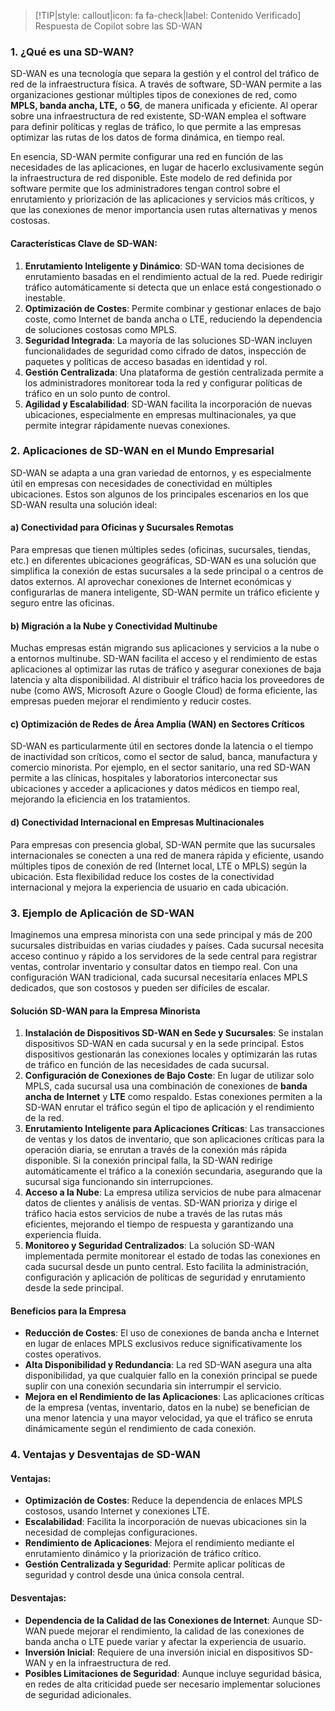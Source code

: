 > [!TIP|style: callout|icon: fa fa-check|label: Contenido Verificado]
> Respuesta de Copilot sobre las SD-WAN

### 1. ¿Qué es una SD-WAN?

SD-WAN es una tecnología que separa la gestión y el control del tráfico de red de la infraestructura física. A través de software, SD-WAN permite a las organizaciones gestionar múltiples tipos de conexiones de red, como **MPLS, banda ancha, LTE,** o **5G**, de manera unificada y eficiente. Al operar sobre una infraestructura de red existente, SD-WAN emplea el software para definir políticas y reglas de tráfico, lo que permite a las empresas optimizar las rutas de los datos de forma dinámica, en tiempo real.

En esencia, SD-WAN permite configurar una red en función de las necesidades de las aplicaciones, en lugar de hacerlo exclusivamente según la infraestructura de red disponible. Este modelo de red definida por software permite que los administradores tengan control sobre el enrutamiento y priorización de las aplicaciones y servicios más críticos, y que las conexiones de menor importancia usen rutas alternativas y menos costosas.

#### Características Clave de SD-WAN:

1. **Enrutamiento Inteligente y Dinámico**: SD-WAN toma decisiones de enrutamiento basadas en el rendimiento actual de la red. Puede redirigir tráfico automáticamente si detecta que un enlace está congestionado o inestable.
2. **Optimización de Costes**: Permite combinar y gestionar enlaces de bajo coste, como Internet de banda ancha o LTE, reduciendo la dependencia de soluciones costosas como MPLS.
3. **Seguridad Integrada**: La mayoría de las soluciones SD-WAN incluyen funcionalidades de seguridad como cifrado de datos, inspección de paquetes y políticas de acceso basadas en identidad y rol.
4. **Gestión Centralizada**: Una plataforma de gestión centralizada permite a los administradores monitorear toda la red y configurar políticas de tráfico en un solo punto de control.
5. **Agilidad y Escalabilidad**: SD-WAN facilita la incorporación de nuevas ubicaciones, especialmente en empresas multinacionales, ya que permite integrar rápidamente nuevas conexiones.

### 2. Aplicaciones de SD-WAN en el Mundo Empresarial

SD-WAN se adapta a una gran variedad de entornos, y es especialmente útil en empresas con necesidades de conectividad en múltiples ubicaciones. Estos son algunos de los principales escenarios en los que SD-WAN resulta una solución ideal:

#### a) Conectividad para Oficinas y Sucursales Remotas

Para empresas que tienen múltiples sedes (oficinas, sucursales, tiendas, etc.) en diferentes ubicaciones geográficas, SD-WAN es una solución que simplifica la conexión de estas sucursales a la sede principal o a centros de datos externos. Al aprovechar conexiones de Internet económicas y configurarlas de manera inteligente, SD-WAN permite un tráfico eficiente y seguro entre las oficinas.

#### b) Migración a la Nube y Conectividad Multinube

Muchas empresas están migrando sus aplicaciones y servicios a la nube o a entornos multinube. SD-WAN facilita el acceso y el rendimiento de estas aplicaciones al optimizar las rutas de tráfico y asegurar conexiones de baja latencia y alta disponibilidad. Al distribuir el tráfico hacia los proveedores de nube (como AWS, Microsoft Azure o Google Cloud) de forma eficiente, las empresas pueden mejorar el rendimiento y reducir costes.

#### c) Optimización de Redes de Área Amplia (WAN) en Sectores Críticos

SD-WAN es particularmente útil en sectores donde la latencia o el tiempo de inactividad son críticos, como el sector de salud, banca, manufactura y comercio minorista. Por ejemplo, en el sector sanitario, una red SD-WAN permite a las clínicas, hospitales y laboratorios interconectar sus ubicaciones y acceder a aplicaciones y datos médicos en tiempo real, mejorando la eficiencia en los tratamientos.

#### d) Conectividad Internacional en Empresas Multinacionales

Para empresas con presencia global, SD-WAN permite que las sucursales internacionales se conecten a una red de manera rápida y eficiente, usando múltiples tipos de conexión de red (Internet local, LTE o MPLS) según la ubicación. Esta flexibilidad reduce los costes de la conectividad internacional y mejora la experiencia de usuario en cada ubicación.

### 3. Ejemplo de Aplicación de SD-WAN

Imaginemos una empresa minorista con una sede principal y más de 200 sucursales distribuidas en varias ciudades y países. Cada sucursal necesita acceso continuo y rápido a los servidores de la sede central para registrar ventas, controlar inventario y consultar datos en tiempo real. Con una configuración WAN tradicional, cada sucursal necesitaría enlaces MPLS dedicados, que son costosos y pueden ser difíciles de escalar.

#### Solución SD-WAN para la Empresa Minorista

1. **Instalación de Dispositivos SD-WAN en Sede y Sucursales**: Se instalan dispositivos SD-WAN en cada sucursal y en la sede principal. Estos dispositivos gestionarán las conexiones locales y optimizarán las rutas de tráfico en función de las necesidades de cada sucursal.
2. **Configuración de Conexiones de Bajo Coste**: En lugar de utilizar solo MPLS, cada sucursal usa una combinación de conexiones de **banda ancha de Internet** y **LTE** como respaldo. Estas conexiones permiten a la SD-WAN enrutar el tráfico según el tipo de aplicación y el rendimiento de la red.
3. **Enrutamiento Inteligente para Aplicaciones Críticas**: Las transacciones de ventas y los datos de inventario, que son aplicaciones críticas para la operación diaria, se enrutan a través de la conexión más rápida disponible. Si la conexión principal falla, la SD-WAN redirige automáticamente el tráfico a la conexión secundaria, asegurando que la sucursal siga funcionando sin interrupciones.
4. **Acceso a la Nube**: La empresa utiliza servicios de nube para almacenar datos de clientes y análisis de ventas. SD-WAN prioriza y dirige el tráfico hacia estos servicios de nube a través de las rutas más eficientes, mejorando el tiempo de respuesta y garantizando una experiencia fluida.
5. **Monitoreo y Seguridad Centralizados**: La solución SD-WAN implementada permite monitorear el estado de todas las conexiones en cada sucursal desde un punto central. Esto facilita la administración, configuración y aplicación de políticas de seguridad y enrutamiento desde la sede principal.

#### Beneficios para la Empresa

- **Reducción de Costes**: El uso de conexiones de banda ancha e Internet en lugar de enlaces MPLS exclusivos reduce significativamente los costes operativos.
- **Alta Disponibilidad y Redundancia**: La red SD-WAN asegura una alta disponibilidad, ya que cualquier fallo en la conexión principal se puede suplir con una conexión secundaria sin interrumpir el servicio.
- **Mejora en el Rendimiento de las Aplicaciones**: Las aplicaciones críticas de la empresa (ventas, inventario, datos en la nube) se benefician de una menor latencia y una mayor velocidad, ya que el tráfico se enruta dinámicamente según el rendimiento de cada conexión.

### 4. Ventajas y Desventajas de SD-WAN

#### Ventajas:
- **Optimización de Costes**: Reduce la dependencia de enlaces MPLS costosos, usando Internet y conexiones LTE.
- **Escalabilidad**: Facilita la incorporación de nuevas ubicaciones sin la necesidad de complejas configuraciones.
- **Rendimiento de Aplicaciones**: Mejora el rendimiento mediante el enrutamiento dinámico y la priorización de tráfico crítico.
- **Gestión Centralizada y Seguridad**: Permite aplicar políticas de seguridad y control desde una única consola central.

#### Desventajas:
- **Dependencia de la Calidad de las Conexiones de Internet**: Aunque SD-WAN puede mejorar el rendimiento, la calidad de las conexiones de banda ancha o LTE puede variar y afectar la experiencia de usuario.
- **Inversión Inicial**: Requiere de una inversión inicial en dispositivos SD-WAN y en la infraestructura de red.
- **Posibles Limitaciones de Seguridad**: Aunque incluye seguridad básica, en redes de alta criticidad puede ser necesario implementar soluciones de seguridad adicionales.